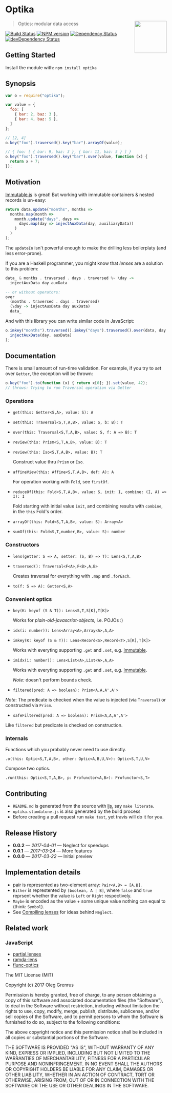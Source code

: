 # Optika

<img src="https://raw.githubusercontent.com/phadej/optika/master/optika-300.png" align="right" height="100" />

> Optics: modular data access

[![Build Status](https://secure.travis-ci.org/phadej/optika.svg?branch=master)](http://travis-ci.org/phadej/optika)
[![NPM version](https://badge.fury.io/js/optika.svg)](http://badge.fury.io/js/optika)
[![Dependency Status](https://david-dm.org/phadej/optika.svg)](https://david-dm.org/phadej/optika)
[![devDependency Status](https://david-dm.org/phadej/optika/dev-status.svg)](https://david-dm.org/phadej/optika#info=devDependencies)

## Getting Started

Install the module with: `npm install optika`

## Synopsis

```javascript
var o = require("optika");

var value = {
  foo: [
    { bar: 2, baz: 3 },
    { bar: 4, baz: 5 },
  ]
};

// [2, 4]
o.key("foo").traversed().key("bar").arrayOf(value);

// { foo: [ { bar: 9, baz: 3 }, { bar: 11, baz: 5 } ] }
o.key("foo").traversed().key("bar").over(value, function (x) {
  return x + 7;
});
```

## Motivation

[Immutable.js](https://facebook.github.io/immutable-js/) is great!
But working with immutable containers & nested records is un-easy:

```javascript
return data.update("months", months =>
  months.map(month =>
    month.update("days", days =>
      days.map(day => injectAuxData(day, auxiliaryData))
    )
  )
);
```

The `updateIn` isn't powerful enough to make the drilling less boilerplaty
(and less error-prone).

If you are a Haskell programmer, you might know that *lenses* are a solution
to this problem:

```haskell
data_ & months . traversed . days . traversed %~ \day ->
  injectAuxData day auxData

-- or without operators:
over
  (months . traversed . days . traversed)
  (\day -> injectAuxData day auxData)
  data_
```

And with this library you can write similar code in JavaScript:

```javascript
o.imkey("months").traversed().imkey("days").traversed().over(data, day =>
  injectAuxData(day, auxData)
);
```

## Documentation

There is small amount of run-time validation.
For example, if you try to *set* over `Getter`, the exception will be thrown:
```javascript
o.key("foo").to(function (x) { return x[0]; }).set(value, 42);
// throws: Trying to run Traversal operation via Getter
```

### Operations

- `get(this: Getter<S,A>, value: S): A`

- `set(this: Traversal<S,T,A,B>, value: S, b: B): T`

- `over(this: Traversal<S,T,A,B>, value: S, f: A => B): T`

- `review(this: Prism<S,T,A,B>, value: B): T`
- `review(this: Iso<S,T,A,B>, value: B): T`

  Construct value thru `Prism` or `Iso`.

- `affineView(this: Affine<S,T,A,B>, def: A): A`

  For operation working with `Fold`, see `firstOf`.

- `reduceOf(this: Fold<S,T,A,B>, value: S, init: I, combine: (I, A) => I): I`

  Fold starting with initial value `init`, and combining results with `combine`,
  in the `this` Fold's order.

- `arrayOf(this: Fold<S,T,A,B>, value: S): Array<A>`

- `sumOf(this: Fold<S,T,number,B>, value: S): number`

### Constructors

- `lens(getter: S => A, setter: (S, B) => T): Lens<S,T,A,B>`

- `traversed(): Traversal<F<A>,F<B>,A,B>`

  Creates traversal for everything with `.map` and `.forEach`.

- `to(f: S => A): Getter<S,A>`

### Convenient optics

- `key(K: keyof (S & T)): Lens<S,T,S[K],T[K]>`

  Works for *plain-old-javascriot-objects*, i.e. POJOs :)

- `idx(i: number)): Lens<Array<A>,Array<A>,A,A>`

- `imkey(K: keyof (S & T)): Lens<Record<S>,Record<T>,S[K],T[K]>`

  Works with everyting supporting `.get` and `.set`, e.g.
  [Immutable](http://facebook.github.io/immutable-js/).

- `imidx(i: number)): Lens<List<A>,List<A>,A,A>`

  Works with everyting supporting `.get` and `.set`, e.g.
  [Immutable](http://facebook.github.io/immutable-js/).

  *Note:* doesn't perform bounds check.

- `filtered(pred: A => boolean): Prism<A,A,A',A'>`

*Note*: The predicate is checked when the value is injected (via `Traversal`)
or constructed via `Prism`.

- `safeFiltered(pred: A => boolean): Prism<A,A,A',A'>`

Like `filtered` but predicate is checked on construction.

### Internals

Functions which you probably never need to use directly.

`.o(this: Optic<S,T,A,B>, other: Optic<A,B,U,V>): Optic<S,T,U,V>`

Compose two optics.

`.run(this: Optic<S,T,A,B>, p: Profunctor<A,B>): Profunctor<S,T>`

## Contributing

- `README.md` is generated from the source with [ljs](https://github.com/phadej/ljs), say `make literate`.
- `optika.standalone.js` is also generated by the build process
- Before creating a pull request run `make test`, yet travis will do it for you.

## Release History

- **0.0.2** &mdash; *2017-04-01* &mdash; Neglect for speedups
- **0.0.1** &mdash; *2017-03-24* &mdash; More features
- **0.0.0** &mdash; *2017-03-22* &mdash; Initial preview

## Implementation details

- pair is represented as two-element array: `Pair<A,B> = [A,B]`.
- `Either` is represtented by `[boolean, A | B]`, where
  `false` and `true` reprsent whether the value is `Left` or `Right` respectively.
- `Maybe` is encoded as the value + some unique value nothing can equal to (think: `Symbol`).
- See [Compiling lenses](http://oleg.fi/gists/posts/2017-03-31-compiling-lenses.html)
  for ideas behind `Neglect`.

## Related work

### JavaScript

- [partial.lenses](https://github.com/calmm-js/partial.lenses)
- [ramda-lens](https://github.com/ramda/ramda-lens)
- [flunc-optics](https://github.com/flunc/optics)

The MIT License (MIT)

Copyright (c) 2017 Oleg Grenrus

Permission is hereby granted, free of charge, to any person obtaining a copy
of this software and associated documentation files (the "Software"), to deal
in the Software without restriction, including without limitation the rights
to use, copy, modify, merge, publish, distribute, sublicense, and/or sell
copies of the Software, and to permit persons to whom the Software is
furnished to do so, subject to the following conditions:

The above copyright notice and this permission notice shall be included in
all copies or substantial portions of the Software.

THE SOFTWARE IS PROVIDED "AS IS", WITHOUT WARRANTY OF ANY KIND, EXPRESS OR
IMPLIED, INCLUDING BUT NOT LIMITED TO THE WARRANTIES OF MERCHANTABILITY,
FITNESS FOR A PARTICULAR PURPOSE AND NONINFRINGEMENT. IN NO EVENT SHALL THE
AUTHORS OR COPYRIGHT HOLDERS BE LIABLE FOR ANY CLAIM, DAMAGES OR OTHER
LIABILITY, WHETHER IN AN ACTION OF CONTRACT, TORT OR OTHERWISE, ARISING FROM,
OUT OF OR IN CONNECTION WITH THE SOFTWARE OR THE USE OR OTHER DEALINGS IN
THE SOFTWARE.
